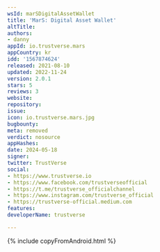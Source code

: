 ```yaml
---
wsId: marSDigitalAssetWallet
title: 'MarS: Digital Asset Wallet'
altTitle: 
authors:
- danny
appId: io.trustverse.mars
appCountry: kr
idd: '1567874624'
released: 2021-08-10
updated: 2022-11-24
version: 2.0.1
stars: 5
reviews: 3
website: 
repository: 
issue: 
icon: io.trustverse.mars.jpg
bugbounty: 
meta: removed
verdict: nosource
appHashes: 
date: 2024-05-18
signer: 
twitter: TrustVerse
social:
- https://www.trustverse.io
- https://www.facebook.com/trustverseofficial
- https://t.me/trustverse_officialchannel
- https://www.instagram.com/trustverse_official
- https://trustverse-official.medium.com
features: 
developerName: trustverse

---
```


{% include copyFromAndroid.html %}
